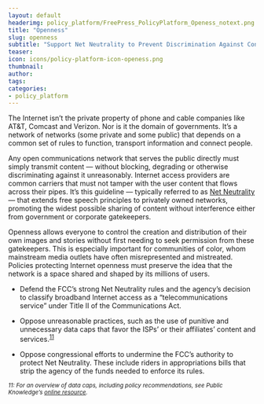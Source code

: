```yaml
---
layout: default
headerimg: policy_platform/FreePress_PolicyPlatform_Openess_notext.png
title: "Openness"
slug: openness
subtitle: "Support Net Neutrality to Prevent Discrimination Against Content or Users"
teaser:
icon: icons/policy-platform-icon-openess.png
thumbnail:
author:
tags:
categories:
- policy_platform
---
```

The Internet isn’t the private property of phone and cable companies like AT&T, Comcast and Verizon. Nor is it the domain of governments. It’s a network of networks (some private and some public) that depends on a common set of rules to function, transport information and connect people. 

Any open communications network that serves the public directly must simply transmit content — without blocking, degrading or otherwise discriminating against it unreasonably. Internet access providers are common carriers that must not tamper with the user content that flows across their pipes. It’s this guideline — typically referred to as [Net Neutrality](http://www.freepress.net/sites/default/files/resources/Free_Press_14-28_Comments_7-18-2014.pdf) — that extends free speech principles to privately owned networks, promoting the widest possible sharing of content without interference either from government or corporate gatekeepers.

Openness allows everyone to control the creation and distribution of their own images and stories without first needing to seek permission from these gatekeepers. This is especially important for communities of color, whom mainstream media outlets have often misrepresented and mistreated. Policies protecting Internet openness must preserve the idea that the network is a space shared and shaped by its millions of users.

 * Defend the FCC’s strong Net Neutrality rules and the agency’s decision to classify broadband Internet access as a “telecommunications service” under Title II of the Communications Act.

 * Oppose unreasonable practices, such as the use of punitive and unnecessary data caps that favor the ISPs’ or their affiliates’ content and services.<sup>[11](#11)<sup>

 * Oppose congressional efforts to undermine the FCC’s authority to protect Net Neutrality. These include riders in appropriations bills that strip the agency of the funds needed to enforce its rules. 

*<sub><a name="11">11</a>: For an overview of data caps, including policy recommendations, see Public Knowledge’s [online resource](https://www.publicknowledge.org/issues/data-caps).*</sub>
